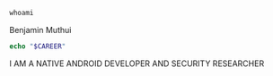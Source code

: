 ``` php
whoami
```
Benjamin Muthui

``` php
echo "$CAREER"
```
I AM A NATIVE ANDROID DEVELOPER AND SECURITY RESEARCHER

